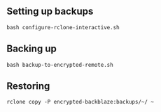 ## Setting up backups
`bash configure-rclone-interactive.sh`

## Backing up
`bash backup-to-encrypted-remote.sh`

## Restoring
`rclone copy -P encrypted-backblaze:backups/~/ ~`
